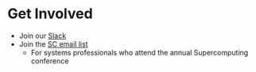 # Get Involved
* Join our [Slack](slack)
* Join the [SC email list](https://groups.google.com/a/sighpc-syspros.org/forum/#!forum/sc/join)
   * For systems professionals who attend the annual Supercomputing conference
